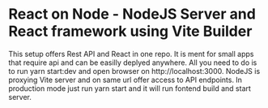 # React on Node - NodeJS Server and React framework using Vite Builder
This setup offers Rest API and React in one repo. It is ment for small apps that require api and can be easilly deplyed anywhere. 
All you need to do is to run yarn start:dev and open browser on http://localhost:3000.
NodeJS is proxying Vite server and on same url offer access to API endpoints.
In production mode just run yarn start and it will run fontend build and start server.